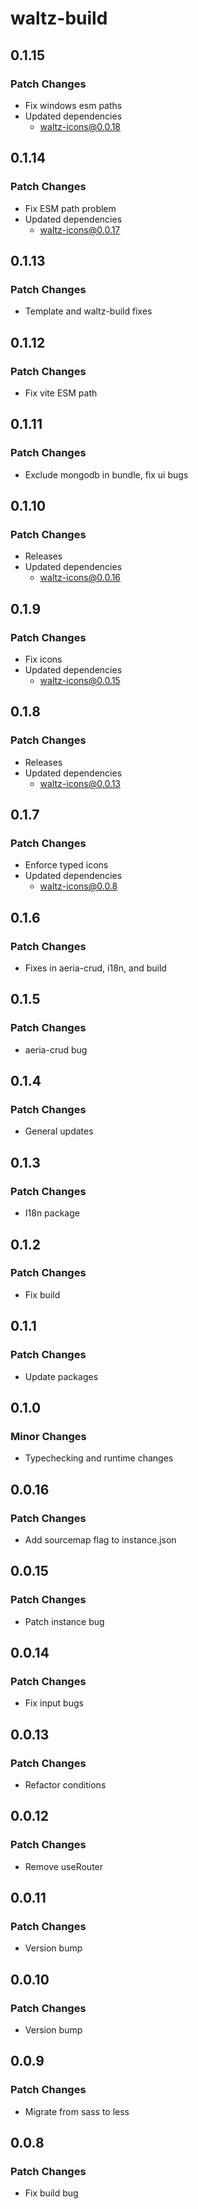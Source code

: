 # waltz-build

## 0.1.15

### Patch Changes

- Fix windows esm paths
- Updated dependencies
  - waltz-icons@0.0.18

## 0.1.14

### Patch Changes

- Fix ESM path problem
- Updated dependencies
  - waltz-icons@0.0.17

## 0.1.13

### Patch Changes

- Template and waltz-build fixes

## 0.1.12

### Patch Changes

- Fix vite ESM path

## 0.1.11

### Patch Changes

- Exclude mongodb in bundle, fix ui bugs

## 0.1.10

### Patch Changes

- Releases
- Updated dependencies
  - waltz-icons@0.0.16

## 0.1.9

### Patch Changes

- Fix icons
- Updated dependencies
  - waltz-icons@0.0.15

## 0.1.8

### Patch Changes

- Releases
- Updated dependencies
  - waltz-icons@0.0.13

## 0.1.7

### Patch Changes

- Enforce typed icons
- Updated dependencies
  - waltz-icons@0.0.8

## 0.1.6

### Patch Changes

- Fixes in aeria-crud, i18n, and build

## 0.1.5

### Patch Changes

- aeria-crud bug

## 0.1.4

### Patch Changes

- General updates

## 0.1.3

### Patch Changes

- I18n package

## 0.1.2

### Patch Changes

- Fix build

## 0.1.1

### Patch Changes

- Update packages

## 0.1.0

### Minor Changes

- Typechecking and runtime changes

## 0.0.16

### Patch Changes

- Add sourcemap flag to instance.json

## 0.0.15

### Patch Changes

- Patch instance bug

## 0.0.14

### Patch Changes

- Fix input bugs

## 0.0.13

### Patch Changes

- Refactor conditions

## 0.0.12

### Patch Changes

- Remove useRouter

## 0.0.11

### Patch Changes

- Version bump

## 0.0.10

### Patch Changes

- Version bump

## 0.0.9

### Patch Changes

- Migrate from sass to less

## 0.0.8

### Patch Changes

- Fix build bug
